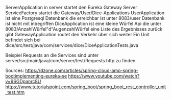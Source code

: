 ServerApplication in server startet den Eureka Gateway Server
ServiceFactory startet die Gateway/User/Dice-Applications 
UserApplication ist eine Postgresql Datenbank die erreichbar ist unter 8083/user Datenbank ist nicht mit inbegriffen
DiceApplication ist eine kleine Würfel Api die unter 8083/AnzahlWürfel"d"AugenzahlWürfel eine Liste des Ergebnisses zurück gibt 
GatewayApplication routet den Verkehr über sich weiter
Ein Unit befindet sich bei dice/src/test/java/com/services/dice/DiceApplicationTests.java

Beispiel Requests an die Services sind unter server/src/main/java/com/server/test/Requests.http zu finden


Sources: https://dzone.com/articles/spring-cloud-amp-spring-bootimplementing-eureka-se
https://www.youtube.com/watch?v=9SGDpanrc8U
https://www.tutorialspoint.com/spring_boot/spring_boot_rest_controller_unit_test.htm